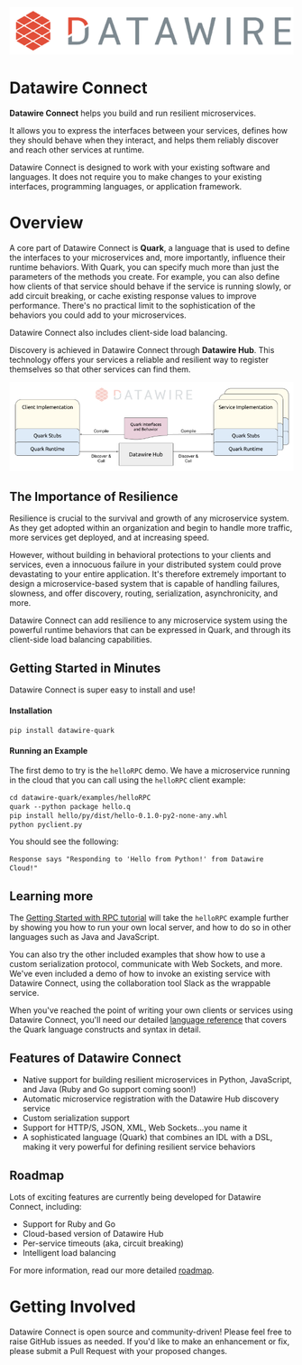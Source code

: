 ![Datawire](static-files/dw-logo.png)

# Datawire Connect

**Datawire Connect** helps you build and run resilient microservices.

It allows you to express the interfaces between your services, defines how they
should behave when they interact, and helps them reliably discover and reach
other services at runtime.

Datawire Connect is designed to work with your existing software and
languages. It does not require you to make changes to your existing
interfaces, programming languages, or application framework.

# Overview

A core part of Datawire Connect is **Quark**, a language that is used to define the
interfaces to your microservices and, more importantly, influence their runtime
behaviors. With Quark, you can specify much more than just the parameters of the
methods you create. For example, you can also define how clients of that service 
should behave if the service is running slowly, or add circuit breaking, or cache 
existing response values to improve performance. There's no practical limit to the
sophistication of the behaviors you could add to your microservices.

Datawire Connect also includes client-side load balancing.

Discovery is achieved in Datawire Connect through **Datawire Hub**. This technology
offers your services a reliable and resilient way to register themselves so that
other services can find them.

![Datawire Connect](static-files/dw-connect.png)

## The Importance of Resilience

Resilience is crucial to the survival and growth of any microservice system.
As they get adopted within an organization and begin to handle more traffic,
more services get deployed, and at increasing speed.

However, without building in behavioral protections to your clients and services,
even a innocuous failure in your distributed system could prove devastating to
your entire application. It's therefore extremely important to design a
microservice-based system that is capable of handling failures, slowness, and offer
discovery, routing, serialization, asynchronicity, and more.

Datawire Connect can add resilience to any microservice system using the
powerful runtime behaviors that can be expressed in Quark, and through its
client-side load balancing capabilities.

## Getting Started in Minutes

Datawire Connect is super easy to install and use!

#### Installation
```
pip install datawire-quark
```
#### Running an Example

The first demo to try is the `helloRPC` demo. We have a microservice running in
the cloud that you can call using the `helloRPC` client example:

```
cd datawire-quark/examples/helloRPC
quark --python package hello.q
pip install hello/py/dist/hello-0.1.0-py2-none-any.whl
python pyclient.py
```
You should see the following:

```
Response says "Responding to 'Hello from Python!' from Datawire Cloud!"
```

## Learning more

The [Getting Started with RPC tutorial](http://datawire.github.io/quark/0.3/tutorials/rpc-basic/index.html)
will take the `helloRPC` example further by showing you how to run your own local
server, and how to do so in other languages such as Java and JavaScript.

You can also try the other included examples that show how to use a custom
serialization protocol, communicate with Web Sockets, and more. We've even
included a demo of how to invoke an existing service with Datawire Connect,
using the collaboration tool Slack as the wrappable service.

When you've reached the point of writing your own clients or services using
Datawire Connect, you'll need our detailed [language reference](http://datawire.github.io/quark/0.3/language-reference/index.html)
that covers the Quark language constructs and syntax in detail.

## Features of Datawire Connect

* Native support for building resilient microservices in Python, JavaScript,
and Java (Ruby and Go support coming soon!)
* Automatic microservice registration with the Datawire Hub discovery service
* Custom serialization support
* Support for HTTP/S, JSON, XML, Web Sockets...you name it
* A sophisticated language (Quark) that combines an IDL with a DSL, making it
very powerful for defining resilient service behaviors

## Roadmap

Lots of exciting features are currently being developed for Datawire Connect,
including:

* Support for Ruby and Go
* Cloud-based version of Datawire Hub
* Per-service timeouts (aka, circuit breaking)
* Intelligent load balancing

For more information, read our more detailed [roadmap](https://github.com/datawire/quark/blob/master/ROADMAP.md).

# Getting Involved

Datawire Connect is open source and community-driven! Please feel free to raise 
GitHub issues as needed. If you'd like to make an enhancement or fix, please submit
a Pull Request with your proposed changes.

